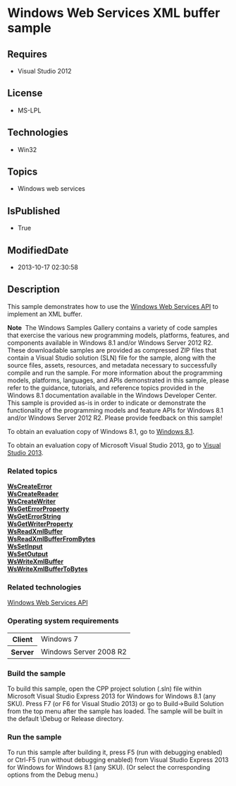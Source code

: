 # Windows Web Services XML buffer sample
## Requires
* Visual Studio 2012
## License
* MS-LPL
## Technologies
* Win32
## Topics
* Windows web services
## IsPublished
* True
## ModifiedDate
* 2013-10-17 02:30:58
## Description

<div id="mainSection">
<p>This sample demonstrates how to use the <a href="http://msdn.microsoft.com/en-us/library/windows/desktop/dd430435">
Windows Web Services API</a> to implement an XML buffer. </p>
<p class="note"><b>Note</b>&nbsp;&nbsp;The Windows Samples Gallery contains a variety of code samples that exercise the various new programming models, platforms, features, and components available in Windows&nbsp;8.1 and/or Windows Server&nbsp;2012&nbsp;R2. These downloadable samples
 are provided as compressed ZIP files that contain a Visual Studio solution (SLN) file for the sample, along with the source files, assets, resources, and metadata necessary to successfully compile and run the sample. For more information about the programming
 models, platforms, languages, and APIs demonstrated in this sample, please refer to the guidance, tutorials, and reference topics provided in the Windows&nbsp;8.1 documentation available in the Windows Developer Center. This sample is provided as-is in order to
 indicate or demonstrate the functionality of the programming models and feature APIs for Windows&nbsp;8.1 and/or Windows Server&nbsp;2012&nbsp;R2. Please provide feedback on this sample!</p>
<p>To obtain an evaluation copy of Windows&nbsp;8.1, go to <a href="http://go.microsoft.com/fwlink/p/?linkid=301696">
Windows&nbsp;8.1</a>.</p>
<p>To obtain an evaluation copy of Microsoft Visual Studio&nbsp;2013, go to <a href="http://go.microsoft.com/fwlink/p/?linkid=301697">
Visual Studio&nbsp;2013</a>.</p>
<h3><a id="related_topics"></a>Related topics</h3>
<dl><dt><a href="http://msdn.microsoft.com/en-us/library/windows/desktop/dd430497"><b>WsCreateError</b></a>
</dt><dt><a href="http://msdn.microsoft.com/en-us/library/windows/desktop/dd430504"><b>WsCreateReader</b></a>
</dt><dt><a href="http://msdn.microsoft.com/en-us/library/windows/desktop/dd430509"><b>WsCreateWriter</b></a>
</dt><dt><a href="http://msdn.microsoft.com/en-us/library/windows/desktop/dd430539"><b>WsGetErrorProperty</b></a>
</dt><dt><a href="http://msdn.microsoft.com/en-us/library/windows/desktop/dd430540"><b>WsGetErrorString</b></a>
</dt><dt><a href="http://msdn.microsoft.com/en-us/library/windows/desktop/dd430566"><b>WsGetWriterProperty</b></a>
</dt><dt><a href="http://msdn.microsoft.com/en-us/library/windows/desktop/dd430603"><b>WsReadXmlBuffer</b></a>
</dt><dt><a href="http://msdn.microsoft.com/en-us/library/windows/desktop/dd430604"><b>WsReadXmlBufferFromBytes</b></a>
</dt><dt><a href="http://msdn.microsoft.com/en-us/library/windows/desktop/dd430631"><b>WsSetInput</b></a>
</dt><dt><a href="http://msdn.microsoft.com/en-us/library/windows/desktop/dd430635"><b>WsSetOutput</b></a>
</dt><dt><a href="http://msdn.microsoft.com/en-us/library/windows/desktop/dd430670"><b>WsWriteXmlBuffer</b></a>
</dt><dt><a href="http://msdn.microsoft.com/en-us/library/windows/desktop/dd430671"><b>WsWriteXmlBufferToBytes</b></a>
</dt></dl>
<h3>Related technologies</h3>
<a href="http://msdn.microsoft.com/en-us/library/windows/desktop/dd430435">Windows Web Services API</a>
<h3>Operating system requirements</h3>
<table>
<tbody>
<tr>
<th>Client</th>
<td><dt>Windows&nbsp;7 </dt></td>
</tr>
<tr>
<th>Server</th>
<td><dt>Windows Server&nbsp;2008&nbsp;R2 </dt></td>
</tr>
</tbody>
</table>
<h3>Build the sample</h3>
<p>To build this sample, open the CPP project solution (.sln) file within Microsoft Visual Studio Express&nbsp;2013 for Windows for Windows&nbsp;8.1 (any SKU). Press F7 (or F6 for Visual Studio&nbsp;2013) or go to Build-&gt;Build Solution from the top menu after the sample
 has loaded. The sample will be built in the default \Debug or Release directory.</p>
<h3>Run the sample</h3>
<p>To run this sample after building it, press F5 (run with debugging enabled) or Ctrl-F5 (run without debugging enabled) from Visual Studio Express&nbsp;2013 for Windows for Windows&nbsp;8.1 (any SKU). (Or select the corresponding options from the Debug menu.)</p>
</div>
